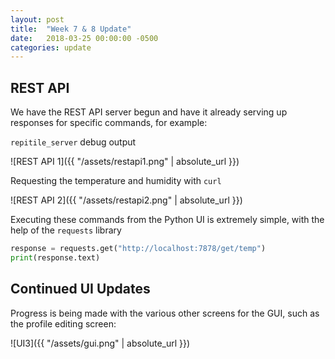 ```yaml
---
layout: post
title:  "Week 7 & 8 Update"
date:   2018-03-25 00:00:00 -0500
categories: update
---
```


## REST API
We have the REST API server begun and have it already serving up responses for specific commands, for example:

`repitile_server` debug output

![REST API 1]({{ "/assets/restapi1.png" | absolute_url }})

Requesting the temperature and humidity with `curl`

![REST API 2]({{ "/assets/restapi2.png" | absolute_url }})

Executing these commands from the Python UI is extremely simple, with the help of the `requests` library

```py
response = requests.get("http://localhost:7878/get/temp")
print(response.text)
```

## Continued UI Updates

Progress is being made with the various other screens for the GUI, such as the profile editing screen:

![UI3]({{ "/assets/gui.png" | absolute_url }})